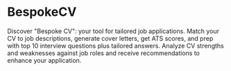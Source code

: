 # BespokeCV
Discover "Bespoke CV": your tool for tailored job applications. Match your CV to job descriptions, generate cover letters, get ATS scores, and prep with top 10 interview questions plus tailored answers. Analyze CV strengths and weaknesses against job roles and receive recommendations to enhance your application.
